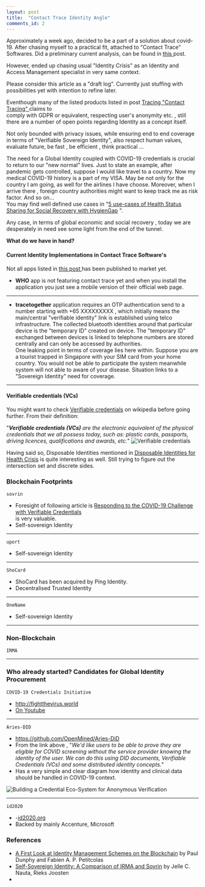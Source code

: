 ```yaml
---
layout: post
title:  "Contact Trace Identity Angle"
comments_id: 2
---
```



Approximately a week ago, decided to be a part of a solution about covid-19.
After chasing myself to a practical fit, attached to "Contact Trace" Softwares. 
Did a preliminary current analysis, can be found in  <a href="{% post_url 2020-03-28-Tracing-Contact-Tracing %}" target="_blank"> this </a>  post. 

However, ended up chasing usual "Identity Crisis" as an Identity and Access Management specialist in very same context.  

Please consider this article as a "draft log". Currently just stuffing with possibilities yet with intention to refine later.

Eventhough many of the listed products listed in post 
<a href="{% post_url 2020-03-28-Tracing-Contact-Tracing %}" target="_blank"> Tracing "Contact Tracing"  </a>  claims to  
comply with GDPR or equivalent, respecting user's anonymity etc. , still there are a number of open points regarding 
Identity as a concept itself.  

Not only bounded with privacy issues, while ensuring end to end coverage in terms of 
"Verifiable Sovereign Identity", also respect human values, evaluate future, be fast , be efficient , think practical ...

The need for a Global Identity coupled with COVID-19 credentials is crucial to return to our "new normal" lives. 
Just to state an example, after pandemic gets controlled, suppose I would like travel to a country. Now my medical 
COVID-19 history is a part of my VISA. May be not only for the country I am going, as well for the airlines I have choose. 
Moreover,  when I arrive there , foreign country authorities might want to keep track me as risk factor. And so on...  
You may find well defined use cases  in "<a href="https://github.com/disposableidentities/healthcrisis/blob/master/usecases.md"
 target="_blank">5 use-cases of Health Status Sharing for Social Recovery with HygienGap</a> ".

Any case, in terms of global economic and social recovery , today we are desperately in need see some light from the end of the tunnel. 

**What do we have in hand?** 

#### Current Identity Implementations in Contact Trace Software's

Not all apps listed in <a href="{% post_url 2020-03-28-Tracing-Contact-Tracing %}" target="_blank"> this post </a> has been published to market yet.

- **WHO** app is not featuring contact trace yet and when you install the application you just see a mobile version of their official web page.

***

- **tracetogether** application requires an OTP authentication send to a number starting with +65 XXXXXXXXX , 
which initially means the main/central "verifiable identity" link is established using telco infrastructure. 
The collected bluetooth identities around that particular device is the "temporary ID" created on device. 
The "temporary ID" exchanged between devices is linked to telephone numbers are stored centrally and can only be accessed by authorities.  
One leaking point in terms of coverage lies here within. Suppose you are a tourist trapped in Singapore with your SIM card from your home country.
You would not be able to participate the system meanwhile system will not able to aware of your disease. 
Situation links to a "Sovereign Identity" need for coverage.

***

#### Verifiable credentials (VCs)

You might want to check <a href="https://www.wikiwand.com/en/Verifiable_credentials" target="_blank">Verifiable credentials</a> 
on wikipedia before going further. From their definition:  
 
"_**Verifiable credentials (VCs)** are the electronic equivalent of the physical credentials that we all possess today, 
such as: plastic cards, passports, driving licences, qualifications and awards, etc._"
<img src="https://upload.wikimedia.org/wikipedia/commons/thumb/5/51/VC_triangle_of_Trust.svg/640px-VC_triangle_of_Trust.svg.png?1585827350750" 
alt="Verifiable credentials" 
class="responsiveImage" >

Having said so, Disposable Identities mentioned in 
<a href="https://github.com/disposableidentities/healthcrisis" target="_blank">Disposable Identities for Health Crisis</a>
is quite interesting as well. Still trying to figure out the intersection set and discrete sides. 

### Blockchain Footprints
`sovrin`  
- Foresight of following article is [Responding to the COVID-19 Challenge with Verifiable Credentials](https://www.evernym.com/covid19-creds/)  
is very valuable.
- Self-sovereign Identity

***


`uport`
- Self-sovereign Identity

***

`ShoCard`
- ShoCard has been acquired by Ping Identity.
- Decentralised Trusted Identity

***

`OneName`
- Self-sovereign Identity


***
### Non-Blockchain 

`IRMA`

 
 ***
 
### Who already started? Candidates for Global Identity Procurement 
 
 `COVID-19 Credentials Initiative`
 
 - <a href="http://fightthevirus.world" target="_blank">http://fightthevirus.world</a>
 - <a href="https://www.youtube.com/channel/UCxvrnwNRxqqNWTU4_LAgnIQ" target="_blank">On Youtube</a>

 
 ***
 
`Aries-DID`
 - <a href="https://github.com/OpenMined/Aries-DiD" target="_blank">https://github.com/OpenMined/Aries-DiD</a>
 - From the link above , "_We'd like users to be able to prove they are eligible for COVID screening 
 without the service provider knowing the identity of the user. 
 We can do this using DID documents, Verifiable Credentials (VCs) and some distributed identity concepts._"
 - Has a very simple and clear diagram how identity and clinical data should be handled in COVID-19 context. 
 <img src="https://raw.githubusercontent.com/OpenMined/Aries-DID/demo-finish/images/step0.png" alt="Building a Credential Eco-System for Anonymous Verification " class="responsiveImage" >
 
 ***
 
 `id2020`
 - -<a href="https://id2020.org/manifesto" target="_blank">id2020.org</a>
 - Backed by mainly Accenture, Microsoft
 
### References
 
- <a href="https://arxiv.org/pdf/1801.03294.pdf" target="_blank">A First Look at Identity Management Schemes on the Blockchain</a>
 by Paul Dunphy and Fabien A. P. Petitcolas
- <a href="https://www.researchgate.net/publication/334458009_Self-Sovereign_Identity_A_Comparison_of_IRMA_and_Sovrin"
 target="_blank">Self-Sovereign Identity: A Comparison of IRMA and Sovrin</a> by Jelle C. Nauta, Rieks Joosten
- 
